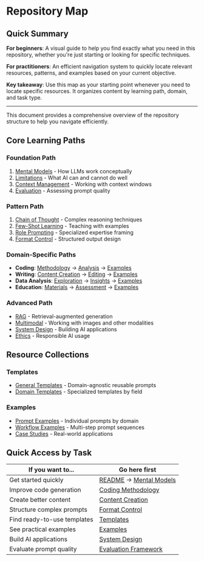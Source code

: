 # Repository Map

## Quick Summary
**For beginners**: A visual guide to help you find exactly what you need in this repository, whether you're just starting or looking for specific techniques.

**For practitioners**: An efficient navigation system to quickly locate relevant resources, patterns, and examples based on your current objective.

**Key takeaway**: Use this map as your starting point whenever you need to locate specific resources. It organizes content by learning path, domain, and task type.

---

This document provides a comprehensive overview of the repository structure to help you navigate efficiently.

## Core Learning Paths

### Foundation Path
1. [Mental Models](docs/fundamentals/mental_models.md) - How LLMs work conceptually
2. [Limitations](docs/fundamentals/limitations.md) - What AI can and cannot do well
3. [Context Management](docs/fundamentals/context_management.md) - Working with context windows
4. [Evaluation](docs/fundamentals/evaluation.md) - Assessing prompt quality

### Pattern Path
1. [Chain of Thought](docs/prompt_patterns/chain_of_thought.md) - Complex reasoning techniques
2. [Few-Shot Learning](docs/prompt_patterns/few_shot.md) - Teaching with examples
3. [Role Prompting](docs/prompt_patterns/role_prompting.md) - Specialized expertise framing
4. [Format Control](docs/prompt_patterns/format_control.md) - Structured output design

### Domain-Specific Paths
- **Coding**: [Methodology](docs/domains/coding/methodology.md) → [Analysis](docs/domains/coding/code_analysis.md) → [Examples](examples/prompts/coding/code_prompts.md)
- **Writing**: [Content Creation](docs/domains/writing/content_creation.md) → [Editing](docs/domains/writing/editing.md) → [Examples](examples/prompts/writing/blog_posts.md)
- **Data Analysis**: [Exploration](docs/domains/data_analysis/data_exploration.md) → [Insights](docs/domains/data_analysis/insight_generation.md) → [Examples](examples/prompts/data_analysis/)
- **Education**: [Materials](docs/domains/education/learning_materials.md) → [Assessment](docs/domains/education/assessment.md) → [Examples](examples/prompts/education/)

### Advanced Path
- [RAG](docs/advanced/rag.md) - Retrieval-augmented generation
- [Multimodal](docs/advanced/multimodal.md) - Working with images and other modalities
- [System Design](docs/advanced/system_design.md) - Building AI applications
- [Ethics](docs/advanced/ethics.md) - Responsible AI usage

## Resource Collections

### Templates
- [General Templates](templates/general/) - Domain-agnostic reusable prompts
- [Domain Templates](templates/domain/) - Specialized templates by field

### Examples
- [Prompt Examples](examples/prompts/) - Individual prompts by domain
- [Workflow Examples](examples/workflows/) - Multi-step prompt sequences
- [Case Studies](examples/case_studies/) - Real-world applications

## Quick Access by Task

| If you want to... | Go here first |
|-------------------|---------------|
| Get started quickly | [README](README.md) → [Mental Models](docs/fundamentals/mental_models.md) |
| Improve code generation | [Coding Methodology](docs/domains/coding/methodology.md) |
| Create better content | [Content Creation](docs/domains/writing/content_creation.md) |
| Structure complex prompts | [Format Control](docs/prompt_patterns/format_control.md) |
| Find ready-to-use templates | [Templates](templates/) |
| See practical examples | [Examples](examples/) |
| Build AI applications | [System Design](docs/advanced/system_design.md) |
| Evaluate prompt quality | [Evaluation Framework](docs/fundamentals/evaluation.md) | 
